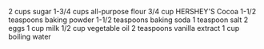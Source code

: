 2 cups	sugar
1-3/4 cups	all-purpose flour
3/4 cup	HERSHEY'S Cocoa
1-1/2 teaspoons	baking powder
1-1/2 teaspoons	baking soda
1 teaspoon	salt
2	eggs
1 cup	milk
1/2 cup	vegetable oil
2 teaspoons	vanilla extract
1 cup	boiling water
